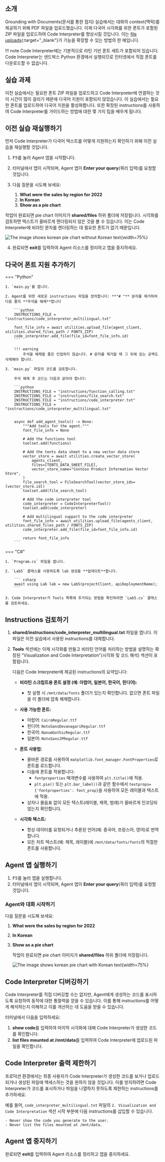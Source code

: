 ## 소개

Grounding with Documents(문서를 통한 접지) 실습에서는 대화의 context(맥락)를 제공하기 위해 PDF 파일을 업로드했습니다. 이제 다국어 시각화를 위한 폰트가 포함된 ZIP 파일을 업로드하여 Code Interpreter를 향상시킬 것입니다. 이는 [file uploads](https://learn.microsoft.com/azure/ai-services/agents/how-to/tools/code-interpreter){:target="_blank"}가 기능을 확장할 수 있는 방법의 한 예입니다.

!!! note
    Code Interpreter에는 기본적으로 라틴 기반 폰트 세트가 포함되어 있습니다. Code Interpreter는 샌드박스 Python 환경에서 실행되므로 인터넷에서 직접 폰트를 다운로드할 수 없습니다.

## 실습 과제

이전 실습에서는 필요한 폰트 ZIP 파일을 업로드하고 Code Interpreter에 연결하는 것이 시간이 많이 걸리기 때문에 다국어 지원이 포함되지 않았습니다. 이 실습에서는 필요한 폰트를 업로드하여 다국어 지원을 활성화합니다. 또한 확장된 instructions를 사용하여 Code Interpreter를 가이드하는 방법에 대한 몇 가지 팁을 배우게 됩니다.

## 이전 실습 재실행하기

먼저 Code Interpreter가 다국어 텍스트를 어떻게 지원하는지 확인하기 위해 이전 실습을 재실행할 것입니다.

1. <kbd>F5</kbd>를 눌러 Agent 앱을 시작합니다.
2. 터미널에서 앱이 시작되며, Agent 앱이 **Enter your query**(쿼리 입력)를 요청할 것입니다.
3. 다음 질문을 시도해 보세요:

      1. **What were the sales by region for 2022**
      2. **In Korean**
      3. **Show as a pie chart**

작업이 완료되면 pie chart 이미지가 **shared/files** 하위 폴더에 저장됩니다. 시각화를 검토하면 텍스트가 올바르게 렌더링되지 않은 것을 볼 수 있습니다. 이는 Code Interpreter에 비라틴 문자를 렌더링하는 데 필요한 폰트가 없기 때문입니다.

![The image shows korean pie chart without Korean text](../../../docs/docs/media/sales_by_region_2022_pie_chart_korean.png){width=75%}

4. 완료되면 **exit**를 입력하여 Agent 리소스를 정리하고 앱을 중지하세요.

## 다국어 폰트 지원 추가하기

=== "Python"

    1. `main.py`를 엽니다.

    2. Agent를 위한 새로운 instructions 파일을 정의합니다: **"# "** 문자를 제거하여 다음 줄의 **주석을 해제**합니다

        ```python
        INSTRUCTIONS_FILE = "instructions/code_interpreter_multilingual.txt"

        font_file_info = await utilities.upload_file(agent_client, utilities.shared_files_path / FONTS_ZIP)
        code_interpreter.add_file(file_id=font_file_info.id)
        ```

        !!! warning
            주석을 해제할 줄은 인접하지 않습니다. # 문자를 제거할 때 그 뒤에 있는 공백도 삭제해야 합니다.

    3. `main.py` 파일의 코드를 검토합니다.

        주석 해제 후 코드는 다음과 같아야 합니다:

        ```python
        INSTRUCTIONS_FILE = "instructions/function_calling.txt"
        INSTRUCTIONS_FILE = "instructions/file_search.txt"
        INSTRUCTIONS_FILE = "instructions/code_interpreter.txt"
        INSTRUCTIONS_FILE = "instructions/code_interpreter_multilingual.txt"


        async def add_agent_tools() -> None:
            """Add tools for the agent."""
            font_file_info = None

            # Add the functions tool
            toolset.add(functions)

            # Add the tents data sheet to a new vector data store
            vector_store = await utilities.create_vector_store(
                agents_client,
                files=[TENTS_DATA_SHEET_FILE],
                vector_store_name="Contoso Product Information Vector Store",
            )
            file_search_tool = FileSearchTool(vector_store_ids=[vector_store.id])
            toolset.add(file_search_tool)

            # Add the code interpreter tool
            code_interpreter = CodeInterpreterTool()
            toolset.add(code_interpreter)

            # Add multilingual support to the code interpreter
            font_file_info = await utilities.upload_file(agents_client, utilities.shared_files_path / FONTS_ZIP)
            code_interpreter.add_file(file_id=font_file_info.id)

            return font_file_info
        ```

=== "C#"

    1. `Program.cs` 파일을 엽니다.

    2. `Lab5` 클래스를 사용하도록 lab 생성을 **업데이트**합니다.

        ``` csharp
        await using Lab lab = new Lab5(projectClient, apiDeploymentName);
        ```

    3. Code Interpreter가 Tools 목록에 추가되는 방법을 확인하려면 `Lab5.cs` 클래스를 검토하세요.

## Instructions 검토하기

1. **shared/instructions/code_interpreter_multilingual.txt** 파일을 엽니다. 이 파일은 이전 실습에서 사용된 instructions를 대체합니다.
2. **Tools** 섹션에는 이제 시각화를 만들고 비라틴 언어를 처리하는 방법을 설명하는 확장된 "Visualization and Code Interpretation"(시각화 및 코드 해석) 섹션이 포함됩니다.

    다음은 Code Interpreter에 제공된 instructions의 요약입니다:

    - **비라틴 스크립트용 폰트 설정 (예: 아랍어, 일본어, 한국어, 힌디어):**
        - 첫 실행 시 `/mnt/data/fonts` 폴더가 있는지 확인합니다. 없으면 폰트 파일을 이 폴더에 압축 해제합니다.
    - **사용 가능한 폰트:**
        - 아랍어: `CairoRegular.ttf`
        - 힌디어: `NotoSansDevanagariRegular.ttf`
        - 한국어: `NanumGothicRegular.ttf`
        - 일본어: `NotoSansJPRegular.ttf`

    - **폰트 사용법:**
        - 올바른 경로를 사용하여 `matplotlib.font_manager.FontProperties`로 폰트를 로드합니다.
        - 다음에 폰트를 적용합니다:
            - `fontproperties` 매개변수를 사용하여 `plt.title()`에 적용.
            - `plt.pie()` 또는 `plt.bar_label()`과 같은 함수에서 `textprops={'fontproperties': font_prop}`을 사용하여 모든 레이블과 텍스트에 적용.
        - 상자나 물음표 없이 모든 텍스트(레이블, 제목, 범례)가 올바르게 인코딩되었는지 확인합니다.

    - **시각화 텍스트:**
        - 항상 데이터를 요청되거나 추론된 언어(예: 중국어, 프랑스어, 영어)로 번역합니다.
        - 모든 차트 텍스트(예: 제목, 레이블)에 `/mnt/data/fonts/fonts`의 적절한 폰트를 사용합니다.

## Agent 앱 실행하기

1. <kbd>F5</kbd>를 눌러 앱을 실행합니다.
2. 터미널에서 앱이 시작되며, Agent 앱이 **Enter your query**(쿼리 입력)를 요청할 것입니다.

### Agent와 대화 시작하기

다음 질문을 시도해 보세요:

1. **What were the sales by region for 2022**
2. **In Korean**
3. **Show as a pie chart**

    작업이 완료되면 pie chart 이미지가 **shared/files** 하위 폴더에 저장됩니다.

    ![The image shows korean pie chart with Korean text](../../../docs/docs/media/sales_by_region_pie_chart_korean_font.png){width=75%}

## Code Interpreter 디버깅하기

Code Interpreter를 직접 디버깅할 수는 없지만, Agent에게 생성하는 코드를 표시하도록 요청하여 동작에 대한 통찰력을 얻을 수 있습니다. 이를 통해 instructions를 어떻게 해석하는지 이해하고 이를 개선하는 데 도움을 받을 수 있습니다.

터미널에서 다음을 입력하세요:

1. **show code**를 입력하여 마지막 시각화에 대해 Code Interpreter가 생성한 코드를 확인합니다.
1. **list files mounted at /mnt/data**를 입력하여 Code Interpreter에 업로드된 파일을 확인합니다.

## Code Interpreter 출력 제한하기

프로덕션 환경에서는 최종 사용자가 Code Interpreter가 생성한 코드를 보거나 업로드되거나 생성된 파일에 액세스하는 것을 원하지 않을 것입니다. 이를 방지하려면 Code Interpreter가 코드를 표시하거나 파일을 나열하지 못하도록 제한하는 instructions를 추가하세요.

예를 들어, `code_interpreter_multilingual.txt` 파일의 `2. Visualization and Code Interpretation` 섹션 시작 부분에 다음 instructions를 삽입할 수 있습니다.

```text
- Never show the code you generate to the user.
- Never list the files mounted at /mnt/data.
```

## Agent 앱 중지하기

완료되면 **exit**를 입력하여 Agent 리소스를 정리하고 앱을 중지하세요.
